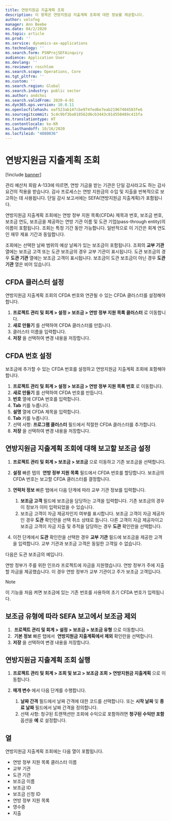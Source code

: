 ```yaml
---
title: 연방지원금 지출계획 조회
description: 이 항목은 연방지원금 지출계획 조회에 대한 정보를 제공합니다.
author: velofog
manager: Ann Beebe
ms.date: 04/2/2020
ms.topic: article
ms.prod: ''
ms.service: dynamics-ax-applications
ms.technology: ''
ms.search.form: PSNProjSEFAinquiry
audience: Application User
ms.devlang: ''
ms.reviewer: roschlom
ms.search.scope: Operations, Core
ms.tgt_pltfrm: ''
ms.custom: ''
ms.search.region: Global
ms.search.industry: public sector
ms.author: andchoi
ms.search.validFrom: 2020-4-01
ms.dyn365.ops.version: 10.0.11
ms.openlocfilehash: eaf523ab147cbe974fed6e7eab21967404583fe6
ms.sourcegitcommit: 5c4c9bf3ba018562d6cb3443c01d550489c415fa
ms.translationtype: HT
ms.contentlocale: ko-KR
ms.lasthandoff: 10/16/2020
ms.locfileid: "4080036"
---
```

# <a name="schedule-of-expenditures-of-federal-awards-inquiry"></a>연방지원금 지출계획 조회

[!include [banner](../includes/banner.md)]

관리 예산처 회람 A-133에 따르면, 연방 기금을 받는 기관은 단일 감사라고도 하는 감사 요건의 적용을 받습니다. 감사 프로세스는 연방 지원금의 수입 및 지출을 반복적으로 보고하는 데 사용됩니다. 단일 감사 보고서에는 SEFA(연방지원금 지출계획)가 포함됩니다.

연방지원금 지출계획 조회에는 연방 정부 지원 목록(CFDA) 제목과 번호, 보조금 번호, 보조금 연도, 보조금을 제공하는 연방 기관 이름 및 도관 기업(pass-through entity)의 이름이 포함됩니다. 조회는 특정 기간 동안 가능합니다. 일반적으로 이 기간은 회계 연도인 재무 제표 기간과 동일합니다.

조회에는 선택한 날짜 범위의 예상 날짜가 있는 보조금이 포함됩니다. 조회의 **교부 기관** 열에는 보조금 고객 또는 도관 보조금의 경우 교부 기관이 표시됩니다. 도관 보조금의 경우 **도관 기관** 열에는 보조금 고객이 표시됩니다. 보조금이 도관 보조금이 아닌 경우 **도관 기관** 열은 비어 있습니다.

## <a name="set-up-the-cfda-clusters"></a>CFDA 클러스터 설정

연방지원금 지출계획 조회의 CFDA 번호와 연관될 수 있는 CFDA 클러스터를 설정해야 합니다.

1. **프로젝트 관리 및 회계 \> 설정 \> 보조금 \> 연방 정부 지원 목록 클러스터** 로 이동합니다.
2. **새로 만들기** 를 선택하여 CFDA 클러스터를 만듭니다.
3. 클러스터 이름을 입력합니다.
4. **저장** 을 선택하여 변경 내용을 저장합니다.

## <a name="set-up-cfda-numbers"></a>CFDA 번호 설정

보조금에 추가할 수 있는 CFDA 번호를 설정하고 연방지원금 지출계획 조회에 포함해야 합니다.

1. **프로젝트 관리 및 회계 \> 설정 \> 보조금 \> 연방 정부 지원 목록 번호** 로 이동합니다.
2. **새로 만들기** 를 선택하여 CFDA 번호를 만듭니다.
3. **번호** 열에 CFDA 번호를 입력합니다.
4. **Tab** 키를 누릅니다.
5. **설명** 열에 CFDA 제목을 입력합니다.
6. **Tab** 키를 누릅니다.
7. 선택 사항: **프로그램 클러스터** 필드에서 적절한 CFDA 클러스터를 추가합니다.
8. **저장** 을 선택하여 변경 내용을 저장합니다.

## <a name="set-up-grants-to-report-for-the-schedule-of-expenditures-of-federal-awards-inquiry"></a>연방지원금 지출계획 조회에 대해 보고할 보조금 설정

1. **프로젝트 관리 및 회계 \> 보조금 \> 보조금** 으로 이동하고 기존 보조금을 선택합니다.
2. **설정** 빠른 탭의  **연방 정부 지원 목록** 필드에서 CFDA 번호를 할당합니다. 보조금의 CFDA 번호는 보고할 CFDA 클러스터를 결정합니다.
3. **연락처 정보** 빠른 탭에서 다음 단계에 따라 교부 기관 정보를 입력합니다.

    1. **보조금 고객** 필드에 보조금을 담당하는 고객을 입력합니다. 기존 보조금의 경우 이 정보가 이미 입력되었을 수 있습니다.
    2. 보조금 고객이 자금 제공자인지 여부를 표시합니다. 보조금 고객이 자금 제공자인 경우 **도관** 확인란을 선택 취소 상태로 둡니다. 다른 고객이 자금 제공자이고 보조금 고객이 자금 지출 및 추적을 담당하는 경우 **도관** 확인란을 선택합니다.

4. 이전 단계에서 **도관** 확인란을 선택한 경우 **교부 기관** 필드에 보조금을 제공한 고객을 입력합니다. 교부 기관과 보조금 고객은 동일한 고객일 수 없습니다.

다음은 도관 보조금의 예입니다.

연방 정부가 주를 위한 인프라 프로젝트에 자금을 지원했습니다. 연방 정부가 주에 지출할 자금을 제공했습니다. 이 경우 연방 정부가 교부 기관이고 주가 보조금 고객입니다.

> [!NOTE] 
> 이 기능을 처음 켜면 보조금에 있는 기존 번호를 사용하여 초기 CFDA 번호가 입력됩니다.

## <a name="exclude-grants-from-sefa-reporting-based-on-the-grant-type"></a>보조금 유형에 따라 SEFA 보고에서 보조금 제외

1.  **프로젝트 관리 및 회계 \> 설정 \> 보조금 \> 보조금 유형** 으로 이동합니다.
2.  **기본 정보** 빠른 탭에서  **연방지원금 지출계획에서 제외** 확인란을 선택합니다.
3. **저장** 을 선택하여 변경 내용을 저장합니다.

## <a name="run-the-schedule-of-expenditures-of-federal-awards-inquiry"></a>연방지원금 지출계획 조회 실행

1. **프로젝트 관리 및 회계 \> 조회 및 보고 \> 보조금 조회 \> 연방지원금 지출계획** 으로 이동합니다.
2. **매개 변수** 에서 다음 단계를 수행합니다.

    1. **날짜 간격** 필드에서 날짜 간격에 대한 코드를 선택합니다. 또는 **시작 날짜** 및 **종료 날짜** 필드에서 날짜 간격을 정의합니다.
    2. 선택 사항: 청구된 트랜잭션만 조회에 수익으로 포함하려면 **청구된 수익만 포함** 옵션을 **예** 로 설정합니다.

## <a name="columns"></a>열

연방지원금 지출계획 조회에는 다음 열이 포함됩니다.

- 연방 정부 지원 목록 클러스터 이름
- 교부 기관
- 도관 기관
- 보조금 이름
- 보조금 ID
- 보조금 신청 ID
- 연방 정부 지원 목록
- 영수증
- 지출
